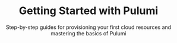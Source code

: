 ---
title: Getting Started with Pulumi
meta_desc: Step-by-step guides for provisioning your first cloud resources and mastering the basics of Pulumi
type: page
layout: start-now-integrated
no_on_this_page: true
subtitle: Step-by-step guides for provisioning your first cloud resources and mastering the basics of Pulumi

cloud_providers:
  items:
    - name: Amazon Web Services
      logo: /logos/pkg/aws.svg
      link: /start-now-3/aws/
    - name: Microsoft Azure
      logo: /logos/pkg/azure.svg
      link: /start-now-3/azure/
    - name: Google Cloud
      logo: /logos/pkg/gcp.svg
      link: /start-now-3/gcp/
    - name: Kubernetes
      logo: /logos/pkg/kubernetes.svg
      link: /start-now-3/kubernetes/
---